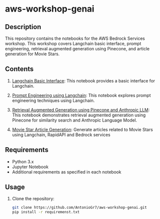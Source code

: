 # aws-workshop-genai

## Description
This repository contains the notebooks for the AWS Bedrock Services workshop. 
This workshop covers Langchain basic interface, prompt engineering, retrieval augmented generation using Pinecone, and article generation for Movie Stars.

## Contents

1. [Langchain Basic Interface](01_langchain_interface.ipynb): This notebook provides a basic interface for Langchain.

2. [Prompt Engineering using Langchain](02_prompt_engineering.ipynb): This notebook explores prompt engineering techniques using Langchain.

3. [Retrieval Augmented Generation using Pinecone and Anthropic LLM](03_rag.ipynb): This notebook demonstrates retrieval augmented generation using Pinecone for similarity search and Anthropic Language Model.

4. [Movie Star Article Generation](04_content_generation.ipynb): Generate articles related to Movie Stars using Langchain, RapidAPI and Bedrock services

## Requirements
- Python 3.x
- Jupyter Notebook
- Additional requirements as specified in each notebook

## Usage
1. Clone the repository:
   ```bash
   git clone https://github.com/AntonioGr7/aws-workshop-genai.git
   pip install -r requiremenst.txt